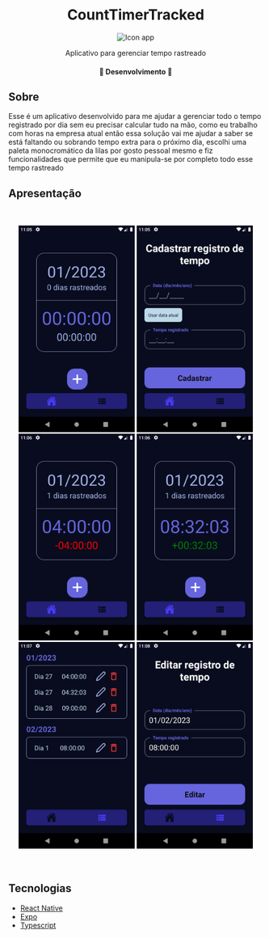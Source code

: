 <h1 align="center">CountTimerTracked</h1>

<div align="center">
  <img 
       src="https://github.com/AstronautoLunar/CountTimerTracked/blob/master/presentation/icon.png" 
       alt="Icon app"
       width="120px"
  />
</div>

<p align="center">Aplicativo para gerenciar tempo rastreado</p>

<h4 align="center">
 🚧 Desenvolvimento 🚧
</h4>

## Sobre
Esse é um aplicativo desenvolvido para me ajudar a gerenciar todo o tempo registrado por dia sem eu precisar calcular tudo na mão, como eu trabalho com horas
na empresa atual então essa solução vai me ajudar a saber se está faltando ou sobrando tempo extra para o próximo dia, escolhi uma paleta monocromático da lilas
por gosto pessoal mesmo e fiz funcionalidades que permite que eu manipula-se por completo todo esse tempo rastreado

## Apresentação

<br/>
<br/>
<div align="center">
  <img
       src="https://github.com/pedropfsf/CountTimerTracked/blob/develop/presentation/screenshot-1.png"
       alt="Screenshot 1"
       width="230px"
   />
   <img
       src="https://github.com/pedropfsf/CountTimerTracked/blob/develop/presentation/screenshot-2.png"
       alt="Screenshot 2"
       width="230px"
   />
   <img
       src="https://github.com/pedropfsf/CountTimerTracked/blob/develop/presentation/screenshot-3.png"
       alt="Screenshot 3"
       width="230px"
   />
   <img
       src="https://github.com/pedropfsf/CountTimerTracked/blob/develop/presentation/screenshot-4.png"
       alt="Screenshot 4"
       width="230px"
   />
   <img
       src="https://github.com/pedropfsf/CountTimerTracked/blob/develop/presentation/screenshot-5.png"
       alt="Screenshot 5"
       width="230px"
   />
   <img
       src="https://github.com/pedropfsf/CountTimerTracked/blob/develop/presentation/screenshot-6.png"
       alt="Screenshot 6"
       width="230px"
   />
</div>

<br/>
<br/>
  
## Tecnologias

- [React Native](https://reactnative.dev/)
- [Expo](https://docs.expo.dev/)
- [Typescript](https://www.typescriptlang.org/)
